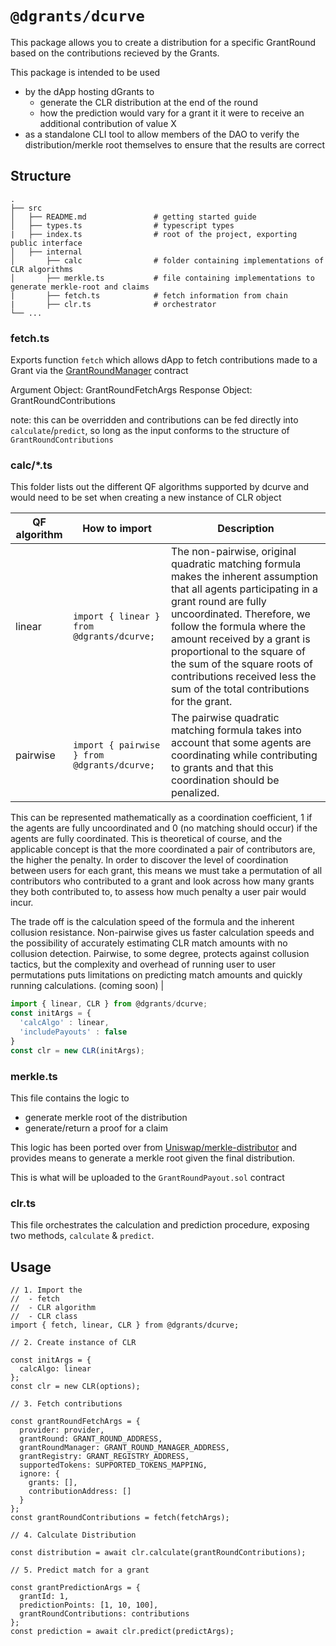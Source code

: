 # `@dgrants/dcurve`

This package allows you to create a distribution for a specific GrantRound based on the contributions recieved by the Grants.

This package is intended to be used

- by the dApp hosting dGrants to
  - generate the CLR distribution at the end of the round
  - how the prediction would vary for a grant it it were to receive an additional contribution of value X
- as a standalone CLI tool to allow members of the DAO to verify the distribution/merkle root themselves to ensure that the results are correct

## Structure

```
.
├── src
│   ├── README.md               # getting started guide
│   ├── types.ts                # typescript types
|   ├── index.ts                # root of the project, exporting public interface
│   ├── internal
│       ├── calc                # folder containing implementations of CLR algorithms
│       ├── merkle.ts           # file containing implementations to generate merkle-root and claims
|       ├── fetch.ts            # fetch information from chain
|       ├── clr.ts              # orchestrator
└── ...
```

### fetch.ts

Exports function `fetch` which allows dApp to fetch contributions made to a Grant via the [GrantRoundManager](https://github.com/dcgtc/dgrants/blob/main/contracts/contracts/GrantRoundManager.sol) contract

Argument Object: GrantRoundFetchArgs
Response Object: GrantRoundContributions

note: this can be overridden and contributions can be fed directly into `calculate`/`predict`, so long as the input conforms to the structure of `GrantRoundContributions`

### calc/\*.ts

This folder lists out the different QF algorithms supported by dcurve
and would need to be set when creating a new instance of CLR object

| QF algorithm | How to import                               | Description                                                                                                                                                                                                                                                                                                                                                                     |
| ------------ | ------------------------------------------- | ------------------------------------------------------------------------------------------------------------------------------------------------------------------------------------------------------------------------------------------------------------------------------------------------------------------------------------------------------------------------------- |
| linear       | `import { linear } from @dgrants/dcurve;`   | The non-pairwise, original quadratic matching formula makes the inherent assumption that all agents participating in a grant round are fully uncoordinated. Therefore, we follow the formula where the amount received by a grant is proportional to the square of the sum of the square roots of contributions received less the sum of the total contributions for the grant. |
| pairwise     | `import { pairwise } from @dgrants/dcurve;` | The pairwise quadratic matching formula takes into account that some agents are coordinating while contributing to grants and that this coordination should be penalized.                                                                                                                                                                                                       |

This can be represented mathematically as a coordination coefficient, 1 if the agents are fully uncoordinated and 0 (no matching should occur) if the agents are fully coordinated. This is theoretical of course, and the applicable concept is that the more coordinated a pair of contributors are, the higher the penalty. In order to discover the level of coordination between users for each grant, this means we must take a permutation of all contributors who contributed to a grant and look across how many grants they both contributed to, to assess how much penalty a user pair would incur.

The trade off is the calculation speed of the formula and the inherent collusion resistance. Non-pairwise gives us faster calculation speeds and the possibility of accurately estimating CLR match amounts with no collusion detection. Pairwise, to some degree, protects against collusion tactics, but the complexity and overhead of running user to user permutations puts limitations on predicting match amounts and quickly running calculations.
(coming soon) |

```javascript
import { linear, CLR } from @dgrants/dcurve;
const initArgs = {
  'calcAlgo' : linear,
  'includePayouts' : false
}
const clr = new CLR(initArgs);
```

### merkle.ts

This file contains the logic to

- generate merkle root of the distribution
- generate/return a proof for a claim

This logic has been ported over from [Uniswap/merkle-distributor](https://github.com/Uniswap/merkle-distributor) and provides means to generate a merkle root given the final distribution.

This is what will be uploaded to the `GrantRoundPayout.sol` contract

### clr.ts

This file orchestrates the calculation and prediction procedure, exposing two methods, `calculate` & `predict`.

## Usage

```
// 1. Import the
//  - fetch
//  - CLR algorithm
//  - CLR class
import { fetch, linear, CLR } from @dgrants/dcurve;

// 2. Create instance of CLR

const initArgs = {
  calcAlgo: linear
};
const clr = new CLR(options);

// 3. Fetch contributions

const grantRoundFetchArgs = {
  provider: provider,
  grantRound: GRANT_ROUND_ADDRESS,
  grantRoundManager: GRANT_ROUND_MANAGER_ADDRESS,
  grantRegistry: GRANT_REGISTRY_ADDRESS,
  supportedTokens: SUPPORTED_TOKENS_MAPPING,
  ignore: {
    grants: [],
    contributionAddress: []
  }
};
const grantRoundContributions = fetch(fetchArgs);

// 4. Calculate Distribution

const distribution = await clr.calculate(grantRoundContributions);

// 5. Predict match for a grant

const grantPredictionArgs = {
  grantId: 1,
  predictionPoints: [1, 10, 100],
  grantRoundContributions: contributions
};
const prediction = await clr.predict(predictArgs);
```
